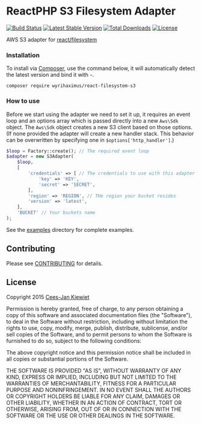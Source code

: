 # ReactPHP S3 Filesystem Adapter

[![Build Status](https://travis-ci.org/WyriHaximus/reactphp-filesystem-s3.png)](https://travis-ci.org/WyriHaximus/reactphp-filesystem-s3)
[![Latest Stable Version](https://poser.pugx.org/WyriHaximus/react-filesystem-s3/v/stable.png)](https://packagist.org/packages/WyriHaximus/react-filesystem-s3)
[![Total Downloads](https://poser.pugx.org/WyriHaximus/react-filesystem-s3/downloads.png)](https://packagist.org/packages/WyriHaximus/react-filesystem-s3)
[![License](https://poser.pugx.org/wyrihaximus/react-filesystem-s3/license.png)](https://packagist.org/packages/wyrihaximus/react-filesystem-s3)

AWS S3 adapter for [react/filesystem](https://github.com/reactphp/filesystem)

### Installation ###

To install via [Composer](http://getcomposer.org/), use the command below, it will automatically detect the latest version and bind it with `~`.

```
composer require wyrihaximus/react-filesystem-s3 
```

### How to use ###

Before we start using the adapter we need to set it up, it requires an event loop and an options array which is passed directly into a new `Aws\Sdk` object. The `Aws\Sdk` object creates a new S3 client based on those options. (If none provided the adapter will create a new handler stack. This behavior can be overwritten by specifying one in `$options['http_handler']`.)

```php
$loop = Factory::create(); // The required event loop
$adapter = new S3Adapter(
    $loop,
    [
        'credentials' => [ // The credentials to use with this adapter
            'key' => 'KEY',
            'secret' => 'SECRET',
        ],
        'region' => 'REGION', // THe region your bucket resides
        'version' => 'latest',
    ],
    'BUCKET' // Your buckets name
);
```

See the [examples](https://github.com/WyriHaximus/reactphp-filesystem-s3/tree/master/examples) directory for complete examples.

## Contributing ##

Please see [CONTRIBUTING](CONTRIBUTING.md) for details.

## License ##

Copyright 2015 [Cees-Jan Kiewiet](http://wyrihaximus.net/)

Permission is hereby granted, free of charge, to any person
obtaining a copy of this software and associated documentation
files (the "Software"), to deal in the Software without
restriction, including without limitation the rights to use,
copy, modify, merge, publish, distribute, sublicense, and/or sell
copies of the Software, and to permit persons to whom the
Software is furnished to do so, subject to the following
conditions:

The above copyright notice and this permission notice shall be
included in all copies or substantial portions of the Software.

THE SOFTWARE IS PROVIDED "AS IS", WITHOUT WARRANTY OF ANY KIND,
EXPRESS OR IMPLIED, INCLUDING BUT NOT LIMITED TO THE WARRANTIES
OF MERCHANTABILITY, FITNESS FOR A PARTICULAR PURPOSE AND
NONINFRINGEMENT. IN NO EVENT SHALL THE AUTHORS OR COPYRIGHT
HOLDERS BE LIABLE FOR ANY CLAIM, DAMAGES OR OTHER LIABILITY,
WHETHER IN AN ACTION OF CONTRACT, TORT OR OTHERWISE, ARISING
FROM, OUT OF OR IN CONNECTION WITH THE SOFTWARE OR THE USE OR
OTHER DEALINGS IN THE SOFTWARE.
